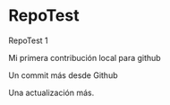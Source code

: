 # RepoTest
RepoTest 1

Mi primera contribución local para github

Un commit más desde Github

Una actualización más.
